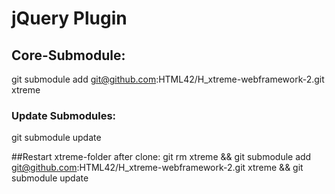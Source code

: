 # jQuery Plugin

## Core-Submodule:
git submodule add git@github.com:HTML42/H_xtreme-webframework-2.git xtreme
### Update Submodules:
git submodule update


##Restart xtreme-folder after clone:
git rm xtreme && git submodule add git@github.com:HTML42/H_xtreme-webframework-2.git xtreme && git submodule update